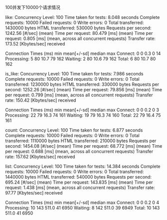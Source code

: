 100并发下10000个请求情况

like:
Concurrency Level:      100
Time taken for tests:   8.048 seconds
Complete requests:      10000
Failed requests:        0
Write errors:           0
Total transferred:      1430000 bytes
HTML transferred:       530000 bytes
Requests per second:    1242.56 [#/sec] (mean)
Time per request:       80.479 [ms] (mean)
Time per request:       0.805 [ms] (mean, across all concurrent requests)
Transfer rate:          173.52 [Kbytes/sec] received

Connection Times (ms)
              min  mean[+/-sd] median   max
Connect:        0    0   0.3      0      14
Processing:     5   80  10.7     79     162
Waiting:        2   80  10.6     79     162
Total:          6   80  10.7     80     162


is_like:
Concurrency Level:      100
Time taken for tests:   7.986 seconds
Complete requests:      10000
Failed requests:        0
Write errors:           0
Total transferred:      1230000 bytes
HTML transferred:       330000 bytes
Requests per second:    1252.26 [#/sec] (mean)
Time per request:       79.856 [ms] (mean)
Time per request:       0.799 [ms] (mean, across all concurrent requests)
Transfer rate:          150.42 [Kbytes/sec] received

Connection Times (ms)
              min  mean[+/-sd] median   max
Connect:        0    0   0.2      0       3
Processing:    22   79  16.3     74     161
Waiting:       19   79  16.3     74     160
Total:         22   79  16.4     75     161


count:
Concurrency Level:      100
Time taken for tests:   6.877 seconds
Complete requests:      10000
Failed requests:        0
Write errors:           0
Total transferred:      1110000 bytes
HTML transferred:       210000 bytes
Requests per second:    1454.08 [#/sec] (mean)
Time per request:       68.772 [ms] (mean)
Time per request:       0.688 [ms] (mean, across all concurrent requests)
Transfer rate:          157.62 [Kbytes/sec] received


list:
Concurrency Level:      100
Time taken for tests:   14.384 seconds
Complete requests:      10000
Failed requests:        0
Write errors:           0
Total transferred:      1440000 bytes
HTML transferred:       540000 bytes
Requests per second:    695.24 [#/sec] (mean)
Time per request:       143.835 [ms] (mean)
Time per request:       1.438 [ms] (mean, across all concurrent requests)
Transfer rate:          97.77 [Kbytes/sec] received

Connection Times (ms)
              min  mean[+/-sd] median   max
Connect:        0    0   0.2      0       4
Processing:    10  143 511.0     41    6950
Waiting:        8  142 511.0     39    6949
Total:         10  143 511.0     41    6950
